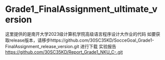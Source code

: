 # Grade1_FinalAssignment_ultimate_version
这里提供的是南开大学2023级计算机学院高级语言程序设计大作业的代码
如要获取release版本，请移步https://github.com/30SC35KD/SocceGoal_Grade1-FinalAssignment_release_version.git 进行下载
实验报告 https://github.com/30SC35KD/Report_Grade1_NKU_C-.git
